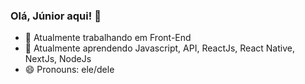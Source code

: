 ### Olá, Júnior aqui! 👋


- 🔭 Atualmente trabalhando em Front-End
- 🌱 Atualmente aprendendo Javascript, API, ReactJs, React Native, NextJs, NodeJs
- 😄 Pronouns: ele/dele
